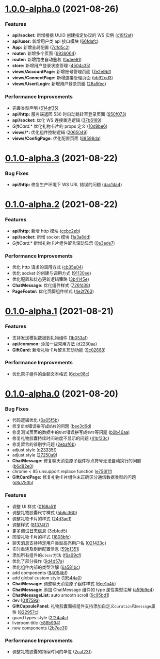 # [1.0.0-alpha.0](https://github.com/hhui64/livekun-web/compare/v0.1.0-alpha.3...v1.0.0-alpha.0) (2021-08-26)


### Features

* **api/socket:** 新增根据 UUID 创建指定协议的 WS 实例 ([c19f2af](https://github.com/hhui64/livekun-web/commit/c19f2af675bd68f4b1cd611d3fcb6270795229c1))
* **api/user:** 新增用户类 api 接口模块 ([66fdafc](https://github.com/hhui64/livekun-web/commit/66fdafc22a8df8f202c604ef76f227fae45832b3))
* **App:** 新增全局配置 ([7dfd5c2](https://github.com/hhui64/livekun-web/commit/7dfd5c2ad77bdd036c0b79e953e94c15d1fa4cab))
* **router:** 新增多个页面 ([9936064](https://github.com/hhui64/livekun-web/commit/9936064657cf74506638d93824d9d998572ee0b5))
* **router:** 新增路由自动鉴权 ([fadee91](https://github.com/hhui64/livekun-web/commit/fadee91a88e6f3eb7602d24d2fcd059fdcc39692))
* **store:** 新增用户登录状态管理 ([4504a35](https://github.com/hhui64/livekun-web/commit/4504a351bdcaf0fdfb190b90f63cc894c5fcbdd0))
* **views/AccountPage:** 新增账号管理页面 ([7e2e9bf](https://github.com/hhui64/livekun-web/commit/7e2e9bf8aa1756e4162e5d850f66f83a101d974e))
* **views/ConnectPage:** 新增连接管理页面 ([bb92cd3](https://github.com/hhui64/livekun-web/commit/bb92cd39ea7f7c717153cef9e517f3e0f7def870))
* **views/User/Login:** 新增用户登录页面 ([28a5fec](https://github.com/hhui64/livekun-web/commit/28a5fec897ef585575faae8195c716988eabdb6c))


### Performance Improvements

* 完善类型声明 ([614df35](https://github.com/hhui64/livekun-web/commit/614df35c7402ce1b7687218f5a96201022e3afa0))
* **api/http:** 服务端返回 530 时自动跳转至登录页面 ([950f073](https://github.com/hhui64/livekun-web/commit/950f0738a352556b6e076f0956bbf763d1456ea6))
* **api/socket:** 优化 WS 连接重连逻辑 ([37b6169](https://github.com/hhui64/livekun-web/commit/37b61696a528e16d7d3497a0f9d4e314172ec8c8))
* **GiftCard*:** 优化礼物卡片的 props 定义 ([10d9be6](https://github.com/hhui64/livekun-web/commit/10d9be680223ff38b774da15a132848edcb2eb68))
* **views/*:** 优化组件控制逻辑 ([2065049](https://github.com/hhui64/livekun-web/commit/20650493d2f00d212abfce2dead079aeff6e731c))
* **views/ConfigPage:** 优化配置页面 ([88598da](https://github.com/hhui64/livekun-web/commit/88598dad9f75664901f121dcdce5ba26d718e3b5))



# [0.1.0-alpha.3](https://github.com/hhui64/livekun-web/compare/v0.1.0-alpha.2...v0.1.0-alpha.3) (2021-08-22)


### Bug Fixes

* **api/http:** 修复生产环境下 WS URL 错误的问题 ([dac1da4](https://github.com/hhui64/livekun-web/commit/dac1da45a6d99de538f86e908b793974742dfc8e))



# [0.1.0-alpha.2](https://github.com/hhui64/livekun-web/compare/v0.1.0-alpha.1...v0.1.0-alpha.2) (2021-08-22)


### Features

* **api/http:** 新增 http 模块 ([ccbc2eb](https://github.com/hhui64/livekun-web/commit/ccbc2eb9a31dff5c2febd41df6a37e4c403ca34e))
* **api/socket:** 新增 socket 模块 ([1a3a8dd](https://github.com/hhui64/livekun-web/commit/1a3a8dd6dcf100712d3b2632fa19651559c4d2d4))
* **GiftCard*:** 新增礼物卡片组件留言滚动显示 ([0a3ade7](https://github.com/hhui64/livekun-web/commit/0a3ade740b698431a4c6ac205aae119d24cfdc69))


### Performance Improvements

* 优化 http 请求的调用方式 ([cb35e04](https://github.com/hhui64/livekun-web/commit/cb35e040639fd395417c707a2f4ab62667b02b8e))
* 优化 socket 的创建与调用方式 ([91130ee](https://github.com/hhui64/livekun-web/commit/91130eec8ca20de6a91c1833f520a4c789494176))
* 优化配置和状态更新逻辑策略 ([3b4145e](https://github.com/hhui64/livekun-web/commit/3b4145ea88c7fcab8b1668fb09604a69c1779a8b))
* **ChatMessage:** 优化组件样式 ([726fd38](https://github.com/hhui64/livekun-web/commit/726fd381fce4fd2ca62e89438b5354b8aa38905d))
* **PageFooter:** 优化页脚组件样式 ([4e2f763](https://github.com/hhui64/livekun-web/commit/4e2f763b80a3a9042ea04d8267ee88634e2e55cb))



# [0.1.0-alpha.1](https://github.com/hhui64/livekun-web/compare/v0.1.0-alpha.0...v0.1.0-alpha.1) (2021-08-21)


### Features

* 支持发送模拟数据到礼物组件 ([1b053a1](https://github.com/hhui64/livekun-web/commit/1b053a17c10377f45905d7b8f6ce7f0534dcd938))
* **api/common:** 添加一些常用方法 ([d2230aa](https://github.com/hhui64/livekun-web/commit/d2230aad9e6437bde0e065c29d40dbe4f08a5373))
* **GiftCard:** 新增礼物卡片留言互动功能 ([9c02668](https://github.com/hhui64/livekun-web/commit/9c026687bd5bd1e947e095b3c9753fdf6a36e9ea))


### Performance Improvements

* 优化原子组件的金额文本格式 ([6cbc98c](https://github.com/hhui64/livekun-web/commit/6cbc98ca3e9a476943acdf6cf53e2e625e615ad5))



# [0.1.0-alpha.0](https://github.com/hhui64/livekun-web/compare/19544a02deb33d0a4b616bb1b91fa8f9e630220e...v0.1.0-alpha.0) (2021-08-20)


### Bug Fixes

* 代码逻辑优化 ([6a05f5b](https://github.com/hhui64/livekun-web/commit/6a05f5b364b1beb0510556e715570400f921d7ff))
* 修复`奶玲`错误拼写成`奶铃`的问题 ([bee3d6d](https://github.com/hhui64/livekun-web/commit/bee3d6db6b95aed0601582e85c6742cf964cf4c0))
* 修复测试页面的数据中的`奶玲`错误拼写成`奶铃`等问题 ([b0b46aa](https://github.com/hhui64/livekun-web/commit/b0b46aa401326248eef97254f434bd867fa33b53))
* 修复礼物胶囊持续时间进度不显示的问题 ([41bf23c](https://github.com/hhui64/livekun-web/commit/41bf23ce1c6895bf10173c4727c68cda52595a14))
* 修复留言的错别字问题 ([2ebaf6b](https://github.com/hhui64/livekun-web/commit/2ebaf6bcdcba97816c6c725c3402f02f464c73dd))
* adjust style ([d23335f](https://github.com/hhui64/livekun-web/commit/d23335f7b929c15cc69fe0139a42327c3303a07d))
* adjust style ([27250a9](https://github.com/hhui64/livekun-web/commit/27250a91341da505d5cfbddd547bc823ee3d3f2d))
* **ChatMessage:** 修复聊天消息原子组件标点符号无法自动换行的问题 ([b6d82e0](https://github.com/hhui64/livekun-web/commit/b6d82e05eadb50ff5823b18d8b0361c87566a469))
* chrome < 85 unsupport replace function ([e756f1f](https://github.com/hhui64/livekun-web/commit/e756f1f5d0a4230c83a01bb98016a67375a78f61))
* **GiftCardPage:** 修复礼物卡片组件未正确区分通信数据类型的问题 ([d3d753b](https://github.com/hhui64/livekun-web/commit/d3d753bbe5e2c0143bbe95004844754630f73d4e))


### Features

* 调整 UI 样式 ([0168a51](https://github.com/hhui64/livekun-web/commit/0168a511b4f5b8c89b6d05a0699af0be3ca0a0f2))
* 调整礼物胶囊尺寸样式 ([5b6c360](https://github.com/hhui64/livekun-web/commit/5b6c360c1e07b4f24dd234732f094eb6e50cb555))
* 调整礼物卡片的样式 ([24d3ac1](https://github.com/hhui64/livekun-web/commit/24d3ac1f70a3c224b5b8cdacda7baaf664fc12ce))
* 调整样式 ([81374f7](https://github.com/hhui64/livekun-web/commit/81374f7cc9694ab6e99415d3682fcb9133aae70a))
* 更多调试日志信息 ([3ebfcd5](https://github.com/hhui64/livekun-web/commit/3ebfcd5840cae8cfc8d96dab9e739507b3addca8))
* 回滚礼物卡片的样式 ([1808bfc](https://github.com/hhui64/livekun-web/commit/1808bfcd156cb2cc74cb083234656d83fac9b674))
* 聊天消息支持特定用户类型高亮用户名 ([021423c](https://github.com/hhui64/livekun-web/commit/021423cdec266fcdfe53ec7917d4f79536c3ba5e))
* 实时重连及刷新配置信息 ([59b1351](https://github.com/hhui64/livekun-web/commit/59b135125288863b6cc6d3b52c2428c1fce0955f))
* 添加所有组件的`clear`方法 ([f6a69cf](https://github.com/hhui64/livekun-web/commit/f6a69cfd2f91c41e80bb418bd2b1ffb323b3c489))
* 优化了部分操作 ([9d4d57a](https://github.com/hhui64/livekun-web/commit/9d4d57a9232b30742cc5928e747dabf9bdcf77da))
* 优化组件内部的类型注解 ([6a581bc](https://github.com/hhui64/livekun-web/commit/6a581bc2ad65b3b4dc5ea6e27d98343c01757716))
* add components ([84054bf](https://github.com/hhui64/livekun-web/commit/84054bf6ea9bf632be2641151cac03a0973282f2))
* add global custom style ([19544a0](https://github.com/hhui64/livekun-web/commit/19544a02deb33d0a4b616bb1b91fa8f9e630220e))
* **ChatMessage:** 调整聊天消息原子组件样式 ([6ee1b4b](https://github.com/hhui64/livekun-web/commit/6ee1b4bb21fbdb08c7da38d3d4f63b2658e3f98e))
* **ChatMessage:** 添加 ChatMessage 组件的 type 属性类型注解 ([a59b9e4](https://github.com/hhui64/livekun-web/commit/a59b9e423dbba9409e0b590b20c58fa7a9cde83a))
* **ChatMessageList:** auto smooth scroll ([9c95bd1](https://github.com/hhui64/livekun-web/commit/9c95bd1fec6e89c27611823458735b4fcf9c0723))
* dev ([01f759a](https://github.com/hhui64/livekun-web/commit/01f759ae2860858d67208b4f76a76661cb1c119d))
* **GiftCapsulePanel:** 礼物胶囊面板组件支持添加自定义`duration`和`message`属性 ([822957c](https://github.com/hhui64/livekun-web/commit/822957c5262dc1443e2e346df37c9cbef18814a1))
* guard types style ([2f24a4c](https://github.com/hhui64/livekun-web/commit/2f24a4c25e4c8d16445466c15d558b79d00b2589))
* liveroom title ([c88b994](https://github.com/hhui64/livekun-web/commit/c88b994ee99fdf715e0352b67162750cd7586775))
* new components ([2b7ee31](https://github.com/hhui64/livekun-web/commit/2b7ee31cbab68c653cbc892fb4400b4342555865))


### Performance Improvements

* 调整礼物胶囊的持续时间的单位 ([2caf23f](https://github.com/hhui64/livekun-web/commit/2caf23fc85ad0796660cd2c479f251a9d29e5ce1))



